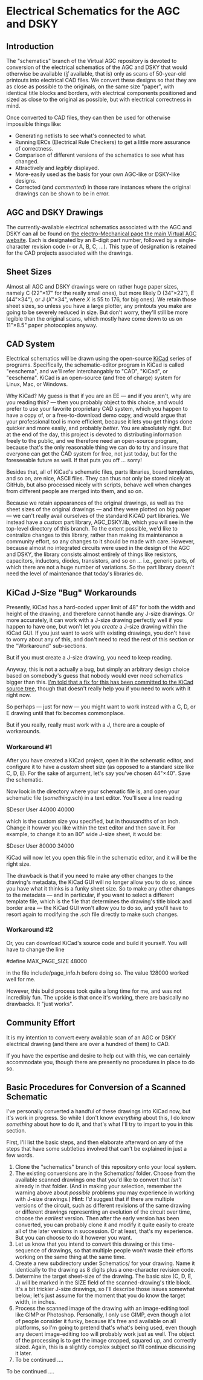 # Electrical Schematics for the AGC and DSKY

## Introduction

The "schematics" branch of the Virtual AGC repository is devoted to conversion of the electrical schematics of the AGC and DSKY that would otherwise be available (_if_ available, that is) only as scans of 50-year-old printouts into electrical CAD files. We convert these designs so that they are as close as possible to the originals, on the same size "paper", with identical title blocks and borders, with electrical components positioned and sized as close to the original as possible, but with electrical correctness in mind.

Once converted to CAD files, they can then be used for otherwise impossible things like:

- Generating netlists to see what's connected to what.
- Running ERCs (Electrical Rule Checkers) to get a little more assurance of correctness.
- Comparison of different versions of the schematics to see what has changed.
- Attractively and _legibly_ displayed.
- More-easily used as the basis for your own AGC-like or DSKY-like designs.
- Corrected (and _commented_) in those rare instances where the original drawings can be shown to be in error.

## AGC and DSKY Drawings

The currently-available electrical schematics associated with the AGC and DSKY can all be found on [the electro-Mechanical page the main Virtual AGC website](http://www.ibiblio.org/apollo/ElectroMechanical.html).  Each is designated by an 8-digit part number, followed by a single-character revision code (- or A, B, C, ...).  This type of designation is retained for the CAD projects associated with the drawings.

## Sheet Sizes

Almost all AGC and DSKY drawings were on rather huge paper sizes, namely C (22"&times;17" for the really small ones), but more likely D (34"&times;22"), E (44"&times;34"), or J (_X_"&times;34", where _X_ is 55 to 176, for big ones).  We retain those sheet sizes, so unless you have a large plotter, any printouts you make are going to be severely reduced in size.  But don't worry, they'll still be more legible than the original scans, which mostly have come down to us on 11"&times;8.5" paper photocopies anyway.

## CAD System

Electrical schematics will be drawn using the open-source [KiCad](http://kicad-pcb.org/) series of programs.  Specifically, the schematic-editor program in KiCad is called "eeschema", and we'll refer interchangably to "CAD", "KiCad", or "eeschema".  KiCad is an open-source (and free of charge) system for Linux, Mac, or Windows.

Why KiCad?  My guess is that if you are an EE &mdash; and if you aren't, why are you reading this? &mdash; then you probably object to this choice, and would prefer to use your favorite proprietary CAD system, which you happen to have a copy of, or a free-to-download demo copy, and would argue that your professional tool is more efficient, because it lets you get things done quicker and more easily, and probably _better_.  You are absolutely right.  But at the end of the day, this project is devoted to distributing information freely to the public, and we therefore need an open-source program, because that's the only reasonable thing we can do to try and insure that everyone can get the CAD system for free, not just today, but for the foreseeable future as well.  If that puts you off ... sorry!

Besides that, all of KiCad's schematic files, parts libraries, board templates, and so on, are nice, ASCII files.  They can thus not only be stored nicely at GitHub, but also processed nicely with scripts, behave well when changes from different people are merged into them, and so on.

Because we retain appearances of the original drawings, as well as the sheet sizes of the original drawings &mdash; and they were plotted on _big_ paper &mdash; we can't really avail ourselves of the standard KiCAD part libraries.  We instead have a _custom_ part library, AGC_DSKY.lib, which you will see in the top-level directory of this branch.  To the extent possible, we'd like to centralize changes to this library, rather than making its maintenance a community effort, so any changes to it should be made with care.  However, because almost no integrated circuits were used in the design of the AGC and DSKY, the library consists almost entirely of things like resistors, capacitors, inductors, diodes, transistors, and so on ... i.e., generic parts, of which there are not a huge number of variations.  So the part library doesn't need the level of maintenance that today's libraries do.

## KiCad J-Size "Bug" Workarounds

Presently, KiCad has a hard-coded upper limit of 48" for both the width and height of the drawing, and therefore cannot handle any J-size drawings.  Or more accurately, it can work with a J-size drawing perfectly well if you happen to have one, but won't let you _create_ a J-size drawing within the KiCad GUI. If you just want to work with existing drawings, you don't have to worry about any of this, and don't need to read the rest of this section or the "Workaround" sub-sections.

But if you must create a J-size drawing, you need to keep reading.

Anyway, this is not a actually a bug, but simply an arbitrary design choice based on somebody's guess that nobody would ever need schematics bigger than this.  [I'm told that a fix for this has been committed to the KiCad source tree](https://bugs.launchpad.net/kicad/+bug/1785155), though that doesn't really help you if you need to work with it right now.

So perhaps &mdash; just for now &mdash; you might want to work instead with a C, D, or E drawing until that fix becomes commonplace.

But if you really, really must work with a J, there are a couple of workarounds.

### Workaround #1

After you have created a KiCad project, open it in the schematic editor, and configure it to have a _custom_ sheet size (as opposed to a standard size like C, D, E).  For the sake of argument, let's say you've chosen 44"&times;40".  Save the schematic.

Now look in the directory where your schematic file is, and open your schematic file (_something_.sch) in a text editor.  You'll see a line reading 

 $Descr User 44000 40000

which is the custom size you specified, but in thousandths of an inch.  Change it howver you like within the text editor and then save it.  For example, to change it to an 80" wide J-size sheet, it would be:

 $Descr User 80000 34000

KiCad will now let you open this file in the schematic editor, and it will be the right size.

The drawback is that if you need to make any other changes to the drawing's metadata, the KiCad GUI will no longer allow you to do so, since you have what it thinks is a funky sheet size.  So to make any other changes to the metadata &mdash; and in particular, if you want to select a different template file, which is the file that determines the drawing's title block and border area &mdash; the KiCad GUI won't allow you to do so, and you'll have to resort again to modifying the .sch file directly to make such changes.

### Workaround #2

Or, you can download KiCad's source code and build it yourself.  You will have to change the line

 #define MAX_PAGE_SIZE 48000

in the file include/page_info.h before doing so.  The value 128000 worked well for me.

However, this build process took quite a long time for me, and was not incredibly fun.  The upside is that once it's working, there are basically no drawbacks.  It "just works".



## Community Effort

It is my intention to convert every available scan of an AGC or DSKY electrical drawing (and there are over a hundred of them) to CAD.

If you have the expertise and desire to help out with this, we can certainly accommodate you, though there are presently no procedures in place to do so.

## Basic Procedures for Conversion of a Scanned Schematic

I've personally converted a handful of these drawings into KiCad now, but it's work in progress.  So while I don't know _everything_ about this, I do know _something_ about how to do it, and that's what I'll try to impart to you in this section.

First, I'll list the basic steps, and then elaborate afterward on any of the steps that have some subtleties involved that can't be explained in just a few words.

1. Clone the "schematics" branch of this repository onto your local system.
2. The existing conversions are in the Schematics/ folder.  Choose from the available scanned drawings one that you'd like to convert that _isn't_ already in that folder.  (And in making your selection, remember the warning above about _possible_ problems you may experience in working with J-size drawings.)  **Hint**: _I'd_ suggest that if there are multiple versions of the circuit, such as different revisions of the same drawing or different drawings representing an evolution of the circuit over time, choose the _earliest_ version.  Then after the early version has been converted, you can probably clone it and modify it quite easily to create all of the later versions in succession.  Or at least, that's my experience.  But you can choose to do it however you want.
3. Let us know that you intend to convert this drawing or this time-sequence of drawings, so that multiple people won't waste their efforts working on the same thing at the same time.
4. Create a new subdirectory under Schematics/ for your drawing.  Name it identically to the drawing as 8 digits plus a one-character revision code.
5. Determine the target sheet-size of the drawing.  The basic size (C, D, E, J) will be marked in the SIZE field of the scanned-drawing's title block.  It's a bit trickier J-size drawings, so I'll describe those issues somewhat below; let's just assume for the moment that you do know the target width, in inches.
6. Process the scanned image of the drawing with an image-editing tool like GIMP or Photoshop.  Personally, I only use GIMP, even though a lot of people consider it funky, because it's free and available on all platforms, so I'm going to pretend that's what's being used, even though any decent image-editing too will probably work just as well.  The object of the processing is to get the image cropped, squared up, and correctly sized.  Again, this is a slightly complex subject so I'll continue discussing it later.
7. To be continued ....

To be continued ....


